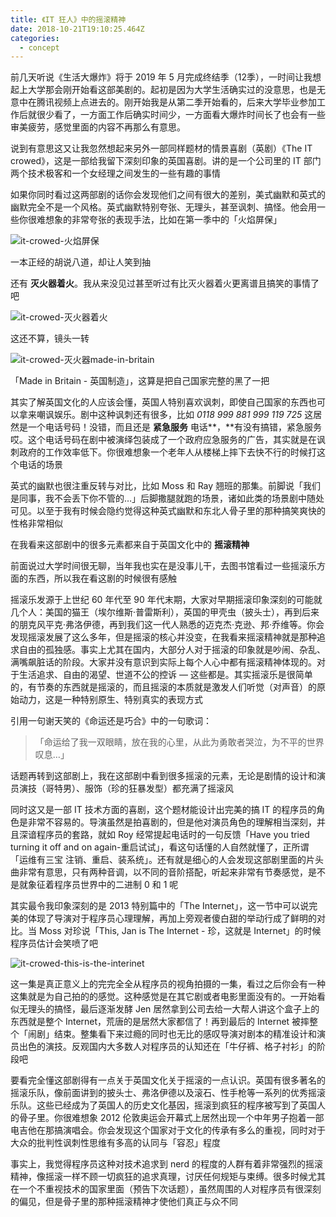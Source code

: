 ```yaml
---
title: 《IT 狂人》中的摇滚精神
date: 2018-10-21T19:10:25.464Z
categories:
  - concept
---
```


前几天听说《生活大爆炸》将于 2019 年 5 月完成终结季（12季），一时间让我想起上大学那会刚开始看这部美剧的。起初是因为大学生活确实过的没意思，也是无意中在腾讯视频上点进去的。刚开始我是从第二季开始看的，后来大学毕业参加工作后就很少看了，一方面工作后确实时间少，一方面看大爆炸时间长了也会有一些审美疲劳，感觉里面的内容不再那么有意思。

说到有意思这又让我忽然想起来另外一部同样题材的情景喜剧（英剧）《The IT crowed》，这是一部给我留下深刻印象的英国喜剧。讲的是一个公司里的 IT 部门两个技术极客和一个女经理之间发生的一些有趣的事情

如果你同时看过这两部剧的话你会发现他们之间有很大的差别，美式幽默和英式的幽默完全不是一个风格。英式幽默特别夸张、无理头，甚至讽刺、搞怪。他会用一些你很难想象的非常夸张的表现手法，比如在第一季中的「火焰屏保」

![it-crowed-火焰屏保](https://img10.360buyimg.com/devfe/jfs/t1/3755/16/10751/846454/5bcc3e51E9179c795/3e57d0b0706e52ab.png)

一本正经的胡说八道，却让人笑到抽

还有 **灭火器着火**。我从来没见过甚至听过有比灭火器着火更离谱且搞笑的事情了吧


![it-crowed-灭火器着火](https://img30.360buyimg.com/devfe/jfs/t1/3296/27/10678/875307/5bcc3eafEf75c2af6/a6fa72572495df69.png)

这还不算，镜头一转

![it-crowed-灭火器made-in-britain](https://img13.360buyimg.com/devfe/jfs/t1/9182/24/944/574450/5bcc3f27E12b1667d/fcb6c97d159f403d.png)

「Made in Britain - 英国制造」，这算是把自己国家完整的黑了一把

其实了解英国文化的人应该会懂，英国人特别喜欢讽刺，即使自己国家的东西也可以拿来嘲讽娱乐。剧中这种讽刺还有很多，比如 *0118 999 881 999 119 725* 这居然是一个电话号码！没错，而且还是 **紧急服务** 电话**，**有没有搞错，紧急服务哎。这个电话号码在剧中被演绎包装成了一个政府应急服务的广告，其实就是在讽刺政府的工作效率低下。你很难想象一个老年人从楼梯上摔下去快不行的时候打这个电话的场景

英式的幽默也很注重反转与对比，比如 Moss 和 Ray 翘班的那集。前脚说「我们是同事，我不会丢下你不管的…」后脚撒腿就跑的场景，诸如此类的场景剧中随处可见。以至于我有时候会隐约觉得这种英式幽默和东北人骨子里的那种搞笑爽快的性格非常相似

在我看来这部剧中的很多元素都来自于英国文化中的 **摇滚精神**

前面说过大学时间很无聊，当年我也实在是没事儿干，去图书馆看过一些摇滚乐方面的东西，所以我在看这剧的时候很有感触

摇滚乐发源于上世纪 60 年代至 90 年代末期，大家对早期摇滚印象深刻的可能就几个人：美国的猫王（埃尔维斯·普雷斯利），英国的甲壳虫（披头士），再到后来的朋克风平克·弗洛伊德，再到我们这一代人熟悉的迈克杰·克逊、邦·乔维等。你会发现摇滚发展了这么多年，但是摇滚的核心并没变，在我看来摇滚精神就是那种追求自由的孤独感。事实上尤其在国内，大部分人对于摇滚的印象就是吵闹、杂乱、满嘴飙脏话的阶段。大家并没有意识到实际上每个人心中都有摇滚精神体现的。对于生活追求、自由的渴望、世道不公的控诉 — 这些都是。其实摇滚乐是很简单的，有节奏的东西就是摇滚的，而且摇滚的本质就是激发人们听觉（对声音）的原始动力，这是一种特别原生、特别真实的表现方式

引用一句谢天笑的《命运还是巧合》中的一句歌词：

> 「命运给了我一双眼睛，放在我的心里，从此为勇敢者哭泣，为不平的世界叹息…」

话题再转到这部剧上，我在这部剧中看到很多摇滚的元素，无论是剧情的设计和演员演技（哥特男）、服饰（珍的狂暴发型）都充满了摇滚风

同时这又是一部 IT 技术方面的喜剧，这个题材能设计出完美的搞 IT 的程序员的角色是非常不容易的。导演虽然是拍喜剧的，但是他对演员角色的理解相当深刻，并且深谙程序员的套路，就如 Roy 经常提起电话时的一句反馈「Have you tried turning it off and on again-重启试试」，看这句话懂的人自然就懂了，正所谓「运维有三宝 注销、重启、装系统」。还有就是细心的人会发现这部剧里面的片头曲非常有意思，只有两种音调，以不同的音阶搭配，听起来非常有节奏感觉，是不是就象征着程序员世界中的二进制 0 和 1 呢

其实最令我印象深刻的是 2013 特别篇中的「The Internet」，这一节中可以说完美的体现了导演对于程序员心理理解，再加上旁观者傻白甜的举动行成了鲜明的对比。当 Moss 对珍说「This, Jan is The Internet - 珍，这就是 Internet」的时候程序员估计会笑喷了吧

![it-crowed-this-is-the-interinet](https://img30.360buyimg.com/devfe/jfs/t1/3872/18/10568/253979/5bcc3f95E69534c32/897afbf3f66a4e07.jpg)

这一集是真正意义上的完完全全从程序员的视角拍摄的一集，看过之后你会有一种这集就是为自己拍的的感觉。这种感觉是在其它剧或者电影里面没有的。一开始看似无理头的搞怪，最后逐渐发酵 Jen 居然拿到公司去给一大帮人讲这个盒子上的东西就是整个 Internet，荒唐的是居然大家都信了！再到最后的 Internet 被摔整个「闹剧」结束。整集看下来过瘾的同时也无比的感叹导演对剧本的精准设计和演员出色的演技。反观国内大多数人对程序员的认知还在「牛仔裤、格子衬衫」的阶段吧

要看完全懂这部剧得有一点关于英国文化关于摇滚的一点认识。英国有很多著名的摇滚乐队，像前面讲到的披头士、弗洛伊德以及滚石、性手枪等一系列的优秀摇滚乐队。这些已经成为了英国人的历史文化基因，摇滚到疯狂的程序被写到了英国人的骨子里。你很难想象 2012 伦敦奥运会开幕式上居然出现一个中年男子抱着一部电吉他在那搞演唱会。你会发现这个国家对于文化的传承有多么的重视，同时对于大众的批判性讽刺性思维有多高的认同与「容忍」程度

事实上，我觉得程序员这种对技术追求到 nerd 的程度的人群有着非常强烈的摇滚精神，像摇滚一样不顾一切疯狂的追求真理，讨厌任何规矩与束缚。很多时候尤其在一个不重视技术的国家里面（预告下次话题），虽然周围的人对程序员有很深刻的偏见，但是骨子里的那种摇滚精神才使他们真正与众不同
